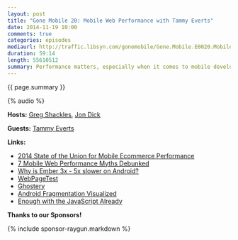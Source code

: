 ```yaml
---
layout: post
title: "Gone Mobile 20: Mobile Web Performance with Tammy Everts"
date: 2014-11-19 10:00
comments: true
categories: episodes
mediaurl: http://traffic.libsyn.com/gonemobile/Gone.Mobile.E0020.Mobile.Web.Performance.with.Tammy.Everts.mp3
duration: 59:14
length: 55610512
summary: Performance matters, especially when it comes to mobile development. Join us as we talk to Tammy Everts about the ins and outs of mobile web performance!
---
```


{{ page.summary }}

<!-- more -->

{% audio %}

**Hosts:** [Greg Shackles](http://twitter.com/gshackles), [Jon Dick](http://twitter.com/redth)

**Guests:** [Tammy Everts](https://twitter.com/tameverts)

**Links:** 

- [2014 State of the Union for Mobile Ecommerce Performance](http://blog.radware.com/applicationdelivery/applicationaccelerationoptimization/2014/10/report-2014-state-of-the-union-for-mobile-ecommerce-performance/)
- [7 Mobile Web Performance Myths Debunked](http://blog.radware.com/applicationdelivery/applicationaccelerationoptimization/2014/04/7-mobile-performance-myths/)
- [Why is Ember 3x - 5x slower on Android?](http://discuss.emberjs.com/t/why-is-ember-3x-5x-slower-on-android/6577)
- [WebPageTest](http://www.webpagetest.org/)
- [Ghostery](https://chrome.google.com/webstore/detail/ghostery/mlomiejdfkolichcflejclcbmpeaniij?hl=en)
- [Android Fragmentation Visualized](http://opensignal.com/reports/fragmentation.php)
- [Enough with the JavaScript Already](http://www.slideshare.net/nzakas/enough-withthejavascriptalready)

**Thanks to our Sponsors!**

{% include sponsor-raygun.markdown %}
